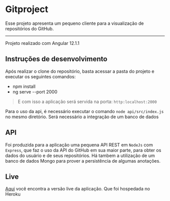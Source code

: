 # Gitproject
Esse projeto apresenta um pequeno cliente para a visualização de repositórios do GitHub.
<hr>
Projeto realizado com Angular 12.1.1

## Instruções de desenvolvimento
Após realizar o clone do repositório, basta acessar a pasta do projeto e executar os seguintes comandos:
- npm install
- ng serve --port 2000
> E com isso a aplicação será servida na porta: `http:localhost:2000`

Para o uso da api, é necessário executar o comando `node api/src/index.js` no mesmo diretório. Será necessário a integração de um banco de dados

## API
Foi produzida para a aplicação uma pequena API REST em `NodeJs` com `Express`, que faz o uso da API do GitHub em sua maior parte, para obter os dados do usuário e de seus repositórios. Há tambem a utilização de um banco de dados Mongo para prover a persistência de algumas anotações.

## Live
[Aqui](https://gitchallenge.herokuapp.com/) você encontra a versão live da aplicação. Que foi hospedada no Heroku
